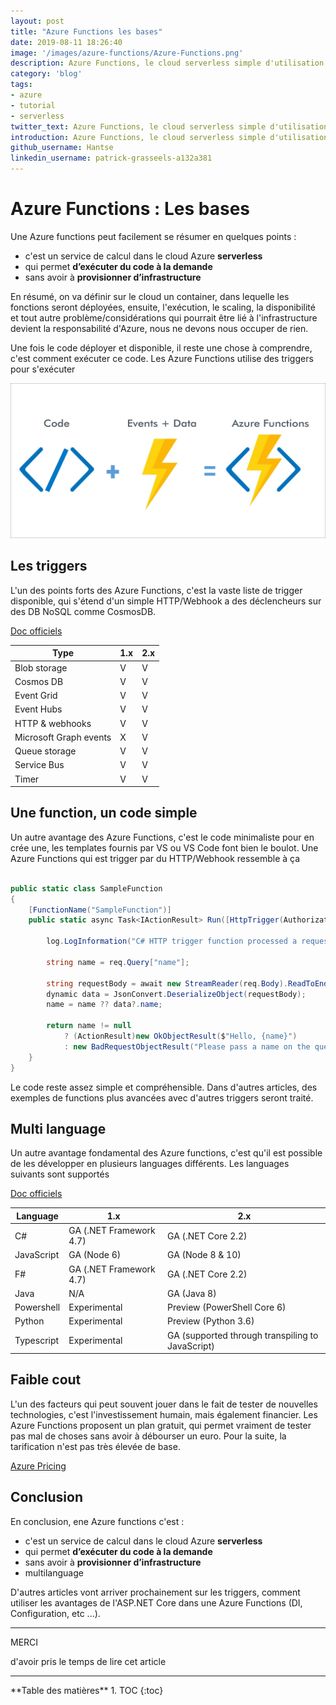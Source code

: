 ```yaml
---
layout: post
title: "Azure Functions les bases"
date: 2019-08-11 18:26:40
image: '/images/azure-functions/Azure-Functions.png'
description: Azure Functions, le cloud serverless simple d'utilisation.
category: 'blog'
tags:
- azure
- tutorial
- serverless
twitter_text: Azure Functions, le cloud serverless simple d'utilisation.
introduction: Azure Functions, le cloud serverless simple d'utilisation.
github_username: Hantse
linkedin_username: patrick-grasseels-a132a381
---
```


# Azure Functions : Les bases

Une Azure functions peut facilement se résumer en quelques points :

* c'est un service de calcul dans le cloud Azure **serverless**
* qui permet **d’exécuter du code à la demande**
* sans avoir à **provisionner d’infrastructure**

En résumé, on va définir sur le cloud un container, dans lequelle les fonctions seront déployées, ensuite, l'exécution, le scaling, la disponibilité 
et tout autre problème/considérations qui pourrait être lié à l'infrastructure devient la responsabilité d'Azure, nous ne devons nous occuper de rien.

Une fois le code déployer et disponible, il reste une chose à comprendre, c'est comment exécuter ce code. Les Azure Functions utilise des 
triggers pour s'exécuter

![placeholder](/images/azure-functions/Azure-Functions.png "Azure functions")

## Les triggers

L'un des points forts des Azure Functions, c'est la vaste liste de trigger disponible, qui s'étend d'un simple HTTP/Webhook a des déclencheurs sur des DB NoSQL comme CosmosDB.

[Doc officiels](https://docs.microsoft.com/en-us/azure/azure-functions/functions-triggers-bindings)

<table>
  <thead>
    <tr>
      <th>Type</th>
      <th>1.x</th>
      <th>2.x</th>
    </tr>
  </thead>
  <tbody>
    <tr>
      <td>Blob storage</td>
      <td>V</td>
      <td>V</td>
    </tr>
    <tr>
      <td>Cosmos DB</td>
      <td>V</td>
      <td>V</td>
    </tr>
    <tr>
      <td>Event Grid</td>
      <td>V</td>
      <td>V</td>
    </tr>
    <tr>
      <td>Event Hubs</td>
      <td>V</td>
      <td>V</td>
    </tr>
    <tr>
      <td>HTTP & webhooks</td>
      <td>V</td>
      <td>V</td>
    </tr>
    <tr>
      <td>Microsoft Graph events</td>
      <td>X</td>
      <td>V</td>
    </tr>
     <tr>
      <td>Queue storage</td>
      <td>V</td>
      <td>V</td>
    </tr>
     <tr>
      <td>Service Bus</td>
      <td>V</td>
      <td>V</td>
    </tr>
    <tr>
      <td>Timer</td>
      <td>V</td>
      <td>V</td>
    </tr>
  </tbody>
</table>

## Une function, un code simple

Un autre avantage des Azure Functions, c'est le code minimaliste pour en crée une, les templates fournis par VS ou VS Code font bien le boulot.
Une Azure Functions qui est trigger par du HTTP/Webhook ressemble à ça

``` csharp

public static class SampleFunction
{
    [FunctionName("SampleFunction")]
    public static async Task<IActionResult> Run([HttpTrigger(AuthorizationLevel.Function, "get", "post", Route = null)] HttpRequest req, ILogger log) {
        
        log.LogInformation("C# HTTP trigger function processed a request.");
    
        string name = req.Query["name"];
    
        string requestBody = await new StreamReader(req.Body).ReadToEndAsync();
        dynamic data = JsonConvert.DeserializeObject(requestBody);
        name = name ?? data?.name;
    
        return name != null
            ? (ActionResult)new OkObjectResult($"Hello, {name}")
            : new BadRequestObjectResult("Please pass a name on the query string or in the request body");
    }
}

```

Le code reste assez simple et compréhensible. Dans d'autres articles, des exemples de functions plus avancées avec d'autres triggers seront traité.

## Multi language

Un autre avantage fondamental des Azure functions, c'est qu'il est possible de les développer en plusieurs languages différents. Les languages suivants sont supportés

[Doc officiels](https://docs.microsoft.com/en-us/azure/azure-functions/supported-languages)

<table>
  <thead>
    <tr>
      <th>Language</th>
      <th>1.x</th>
      <th>2.x</th>
    </tr>
  </thead>
  <tbody>
    <tr>
      <td>C#</td>
      <td>GA (.NET Framework 4.7)</td>
      <td>GA (.NET Core 2.2)</td>
    </tr>
    <tr>
      <td>JavaScript</td>
      <td>GA (Node 6)</td>
      <td>GA (Node 8 & 10)</td>
    </tr>
    <tr>
      <td>F#</td>
      <td>GA (.NET Framework 4.7)</td>
      <td>GA (.NET Core 2.2)</td>
    </tr>
    <tr>
      <td>Java</td>
      <td>N/A</td>
      <td>GA (Java 8)</td>
    </tr>
    <tr>
      <td>Powershell</td>
      <td>Experimental</td>
      <td>Preview (PowerShell Core 6)</td>
    </tr>
    <tr>
      <td>Python</td>
      <td>Experimental</td>
      <td>Preview (Python 3.6)</td>
    </tr> 
    <tr>
      <td>Typescript</td>
      <td>Experimental</td>
      <td>GA (supported through transpiling to JavaScript)</td>
    </tr>            
  </tbody>
</table>    

## Faible cout

L'un des facteurs qui peut souvent jouer dans le fait de tester de nouvelles technologies, c'est l'investissement humain, mais également financier.
Les Azure Functions proposent un plan gratuit, qui permet vraiment de tester pas mal de choses sans avoir à débourser un euro.
Pour la suite, la tarification n'est pas très élevée de base.

[Azure Pricing](https://azure.microsoft.com/en-us/pricing/details/functions/)

## Conclusion

En conclusion, ene Azure functions c'est :

* c'est un service de calcul dans le cloud Azure **serverless**
* qui permet **d’exécuter du code à la demande**
* sans avoir à **provisionner d’infrastructure**
* multilanguage

D'autres articles vont arriver prochainement sur les triggers, comment utiliser les avantages de l'ASP.NET Core dans une Azure Functions (DI, Configuration, etc ...).

---

<div class="gratitude">
    <span>MERCI</span>
    <p>d'avoir pris le temps de lire cet article</p>
</div>

---

<div id="toc"></div>
**Table des matières**
1. TOC
{:toc}
